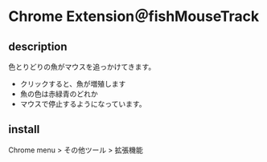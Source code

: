 # Chrome Extension＠fishMouseTrack

## description

色とりどりの魚がマウスを追っかけてきます。

- クリックすると、魚が増殖します
- 魚の色は赤緑青のどれか
- マウスで停止するようになっています。

## install

Chrome menu > その他ツール > 拡張機能
